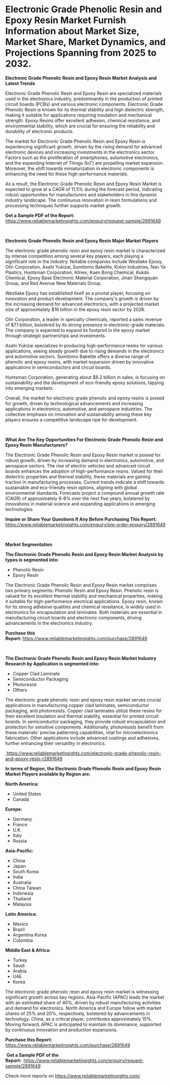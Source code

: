 <p><h1>Electronic Grade Phenolic Resin and Epoxy Resin Market Furnish Information about Market Size, Market Share, Market Dynamics, and Projections Spanning from 2025 to 2032.</h1></p><p><strong>Electronic Grade Phenolic Resin and Epoxy Resin Market Analysis and Latest Trends</strong></p>
<p><p>Electronic Grade Phenolic Resin and Epoxy Resin are specialized materials used in the electronics industry, predominantly in the production of printed circuit boards (PCBs) and various electronic components. Electronic Grade Phenolic Resin is known for its thermal stability and high dielectric strength, making it suitable for applications requiring insulation and mechanical strength. Epoxy Resins offer excellent adhesion, chemical resistance, and environmental stability, which are crucial for ensuring the reliability and durability of electronic products.</p><p>The market for Electronic Grade Phenolic Resin and Epoxy Resin is experiencing significant growth, driven by the rising demand for advanced electronic devices and increasing investments in the electronics sector. Factors such as the proliferation of smartphones, automotive electronics, and the expanding Internet of Things (IoT) are propelling market expansion. Moreover, the shift towards miniaturization in electronic components is enhancing the need for these high-performance materials. </p><p>As a result, the Electronic Grade Phenolic Resin and Epoxy Resin Market is expected to grow at a CAGR of 11.5% during the forecast period, indicating robust opportunities for manufacturers and stakeholders in this dynamic industry landscape. The continuous innovation in resin formulations and processing techniques further supports market growth.</p></p>
<p><strong>Get a Sample PDF of the Report:&nbsp;</strong> <a href="https://www.reliablemarketinsights.com/enquiry/request-sample/2891649?utm_campaign=2183&utm_medium=2&utm_source=Github&utm_content=ia&utm_term=14032025&utm_id=electronic-grade-phenolic-resin-and-epoxy-resin">https://www.reliablemarketinsights.com/enquiry/request-sample/2891649</a></p>
<p>&nbsp;</p>
<p><strong>Electronic Grade Phenolic Resin and Epoxy Resin Major Market Players</strong></p>
<p><p>The electronic grade phenolic resin and epoxy resin market is characterized by intense competition among several key players, each playing a significant role in the industry. Notable companies include Westlake Epoxy, Olin Corporation, Asahi Yukizai, Sumitomo Bakelite, Kolon Industries, Nan Ya Plastics, Huntsman Corporation, Allnex, Kuen Bong Chemical, Kukdo Chemical, Epoxy Base Electronic Material Corporation, Jinan Shengquan Group, and Red Avenue New Materials Group.</p><p>Westlake Epoxy has established itself as a pivotal player, focusing on innovation and product development. The company's growth is driven by the increasing demand for advanced electronics, with a projected market size of approximately $18 billion in the epoxy resin sector by 2026. </p><p>Olin Corporation, a leader in specialty chemicals, reported a sales revenue of $7.1 billion, bolstered by its strong presence in electronic-grade materials. The company is expected to expand its footprint in the epoxy market through strategic partnerships and investments.</p><p>Asahi Yukizai specializes in producing high-performance resins for various applications, seeing steady growth due to rising demands in the electronics and automotive sectors. Sumitomo Bakelite offers a diverse range of phenolic and epoxy resins, with market expansion driven by innovative applications in semiconductors and circuit boards.</p><p>Huntsman Corporation, generating about $8.2 billion in sales, is focusing on sustainability and the development of eco-friendly epoxy solutions, tapping into emerging markets.</p><p>Overall, the market for electronic grade phenolic and epoxy resins is poised for growth, driven by technological advancements and increasing applications in electronics, automotive, and aerospace industries. The collective emphasis on innovation and sustainability among these key players ensures a competitive landscape ripe for development.</p></p>
<p>&nbsp;</p>
<p><strong>What Are The Key Opportunities For Electronic Grade Phenolic Resin and Epoxy Resin Manufacturers?</strong></p>
<p><p>The Electronic Grade Phenolic Resin and Epoxy Resin market is poised for robust growth, driven by increasing demand in electronics, automotive, and aerospace sectors. The rise of electric vehicles and advanced circuit boards enhances the adoption of high-performance resins. Valued for their dielectric properties and thermal stability, these materials are gaining traction in manufacturing processes. Current trends indicate a shift towards sustainable and eco-friendly resin options, aligning with global environmental standards. Forecasts project a compound annual growth rate (CAGR) of approximately 6-8% over the next five years, bolstered by innovations in material science and expanding applications in emerging technologies.</p></p>
<p><strong>Inquire or Share Your Questions If Any Before Purchasing This Report:</strong> <a href="https://www.reliablemarketinsights.com/enquiry/pre-order-enquiry/2891649?utm_campaign=2183&utm_medium=2&utm_source=Github&utm_content=ia&utm_term=14032025&utm_id=electronic-grade-phenolic-resin-and-epoxy-resin">https://www.reliablemarketinsights.com/enquiry/pre-order-enquiry/2891649</a></p>
<p>&nbsp;</p>
<p><strong>Market Segmentation</strong></p>
<p><strong>The Electronic Grade Phenolic Resin and Epoxy Resin Market Analysis by types is segmented into:</strong></p>
<p><ul><li>Phenolic Resin</li><li>Epoxy Resin</li></ul></p>
<p><p>The Electronic Grade Phenolic Resin and Epoxy Resin market comprises two primary segments: Phenolic Resin and Epoxy Resin. Phenolic resin is valued for its excellent thermal stability and mechanical properties, making it suitable for high-performance electrical applications. Epoxy resin, known for its strong adhesive qualities and chemical resistance, is widely used in electronics for encapsulation and laminates. Both materials are essential in manufacturing circuit boards and electronic components, driving advancements in the electronics industry.</p></p>
<p><strong>Purchase this Report:&nbsp;</strong><a href="https://www.reliablemarketinsights.com/purchase/2891649?utm_campaign=2183&utm_medium=2&utm_source=Github&utm_content=ia&utm_term=14032025&utm_id=electronic-grade-phenolic-resin-and-epoxy-resin">https://www.reliablemarketinsights.com/purchase/2891649</a></p>
<p>&nbsp;</p>
<p><strong>The Electronic Grade Phenolic Resin and Epoxy Resin Market Industry Research by Application is segmented into:</strong></p>
<p><ul><li>Copper Clad Laminate</li><li>Semiconductor Packaging</li><li>Photoresist</li><li>Others</li></ul></p>
<p><p>The electronic grade phenolic resin and epoxy resin market serves crucial applications in manufacturing copper clad laminates, semiconductor packaging, and photoresists. Copper clad laminates utilize these resins for their excellent insulation and thermal stability, essential for printed circuit boards. In semiconductor packaging, they provide robust encapsulation and protection for sensitive components. Additionally, photoresists benefit from these materials' precise patterning capabilities, vital for microelectronics fabrication. Other applications include advanced coatings and adhesives, further enhancing their versatility in electronics.</p></p>
<p><a href="https://www.reliablemarketinsights.com/electronic-grade-phenolic-resin-and-epoxy-resin-r2891649?utm_campaign=2183&utm_medium=2&utm_source=Github&utm_content=ia&utm_term=14032025&utm_id=electronic-grade-phenolic-resin-and-epoxy-resin">&nbsp;https://www.reliablemarketinsights.com/electronic-grade-phenolic-resin-and-epoxy-resin-r2891649</a></p>
<p><strong>In terms of Region, the Electronic Grade Phenolic Resin and Epoxy Resin Market Players available by Region are:</strong></p>
<p>
    <p> <strong> North America: </strong>
        <ul>
            <li>United States</li>
            <li>Canada</li>
        </ul>
        </p> 
    <p> <strong> Europe: </strong>
        <ul>
            <li>Germany</li>
            <li>France</li>
            <li>U.K.</li>
            <li>Italy</li>
            <li>Russia</li>
        </ul>
        </p> 
    <p> <strong> Asia-Pacific: </strong>
        <ul>
            <li>China</li>
            <li>Japan</li>
            <li>South Korea</li>
            <li>India</li>
            <li>Australia</li>
            <li>China Taiwan</li>
            <li>Indonesia</li>
            <li>Thailand</li>
            <li>Malaysia</li>
        </ul>
        </p> 
    <p> <strong> Latin America: </strong>
        <ul>
            <li>Mexico</li>
            <li>Brazil</li>
            <li>Argentina Korea</li>
            <li>Colombia</li>
        </ul>
        </p> 
    <p> <strong> Middle East & Africa: </strong>
        <ul>
            <li>Turkey</li>
            <li>Saudi</li>
            <li>Arabia</li>
            <li>UAE</li>
            <li>Korea</li>
        </ul>
    </p>
    </p>
<p><p>The electronic grade phenolic resin and epoxy resin market is witnessing significant growth across key regions. Asia-Pacific (APAC) leads the market with an estimated share of 40%, driven by robust manufacturing activities and demand for electronics. North America and Europe follow with market shares of 25% and 20%, respectively, bolstered by advancements in technology. China, as a critical player, contributes approximately 15%. Moving forward, APAC is anticipated to maintain its dominance, supported by continuous innovation and production expansions.</p></p>
<p><strong>Purchase this Report: </strong><a href="https://www.reliablemarketinsights.com/purchase/2891649?utm_campaign=2183&utm_medium=2&utm_source=Github&utm_content=ia&utm_term=14032025&utm_id=electronic-grade-phenolic-resin-and-epoxy-resin">https://www.reliablemarketinsights.com/purchase/2891649</a></p>
<p>&nbsp;<strong>Get a Sample PDF of the Report:&nbsp;&nbsp;</strong><a href="https://www.reliablemarketinsights.com/enquiry/request-sample/2891649?utm_campaign=2183&utm_medium=2&utm_source=Github&utm_content=ia&utm_term=14032025&utm_id=electronic-grade-phenolic-resin-and-epoxy-resin">https://www.reliablemarketinsights.com/enquiry/request-sample/2891649</a></p>
<p><strong></strong></p>
<p>Check more reports on <a href="https://www.reliablemarketinsights.com/?utm_campaign=2183&utm_medium=2&utm_source=Github&utm_content=ia&utm_term=14032025&utm_id=electronic-grade-phenolic-resin-and-epoxy-resin">https://www.reliablemarketinsights.com/</a></p>